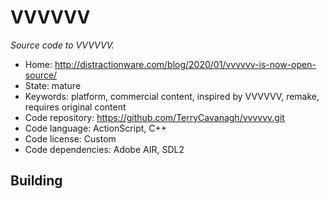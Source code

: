 # VVVVVV

_Source code to VVVVVV._

- Home: http://distractionware.com/blog/2020/01/vvvvvv-is-now-open-source/
- State: mature
- Keywords: platform, commercial content, inspired by VVVVVV, remake, requires original content
- Code repository: https://github.com/TerryCavanagh/vvvvvv.git
- Code language: ActionScript, C++
- Code license: Custom
- Code dependencies: Adobe AIR, SDL2

## Building
